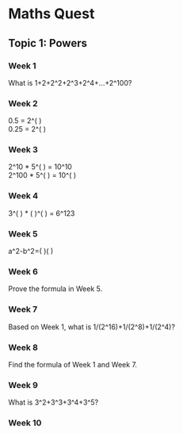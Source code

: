 # Maths Quest
## Topic 1: Powers

### Week 1
What is 1+2+2^2+2^3+2^4+...+2^100?

### Week 2
0.5 = 2^( )  
0.25 = 2^( )

### Week 3
2^10 * 5^( ) = 10^10  
2^100 * 5^( ) = 10^( )

### Week 4
3^( ) * ( )^( ) = 6^123

### Week 5
a^2-b^2=(   )(   )

### Week 6
Prove the formula in Week 5.

### Week 7
Based on Week 1, what is 1/(2^16)+1/(2^8)+1/(2^4)?

### Week 8
Find the formula of Week 1 and Week 7.

### Week 9
What is 3^2+3^3+3^4+3^5?

### Week 10
